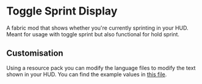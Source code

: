# Toggle Sprint Display

A fabric mod that shows whether you're currently sprinting in your HUD. Meant for usage with toggle sprint but also
functional for hold sprint.

## Customisation

Using a resource pack you can modify the language files to modify the text shown in your HUD.
You can find the example values in [this file](https://github.com/Aeltumn/toggle-sprint-display/blob/main/src/main/resources/assets/toggle-sprint-display/lang/en_us.json).